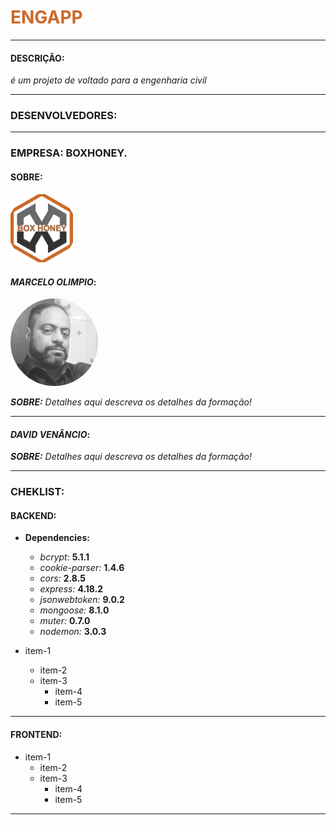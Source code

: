 <h1 style="color:#CD6928"> ENGAPP </h1>

***
#### DESCRIÇÃO:
 _é um projeto de voltado para a engenharia civil_
 ***
 ### **DESENVOLVEDORES:**
 ***
 ###  EMPRESA: BOXHONEY.
 #### SOBRE:
<img width="100" height="auto" src="./main/img/logo.png"/>

 #### _MARCELO OLIMPIO_:
<img style="border-radius:50%" width="140" height="auto" src="./main/img/marcelo1.jpg" />

  **_SOBRE:_**
  _Detalhes aqui descreva os detalhes da formação!_
  ***
   #### _DAVID VENÂNCIO_:
  **_SOBRE:_**
  _Detalhes aqui descreva os detalhes da formação!_
  ***
  ### CHEKLIST:
  #### BACKEND:
  - **Dependencies:**
    - *bcrypt:* **5.1.1**
    - *cookie-parser:* **1.4.6**
    - *cors:* **2.8.5**
    - *express:* **4.18.2**
    - *jsonwebtoken:* **9.0.2**
    - *mongoose:* **8.1.0**
    - *muter:* **0.7.0**
    - *nodemon:* **3.0.3**
  
   - item-1
      - item-2
      - item-3
        - item-4
        - item-5 
***
  #### FRONTEND:
   - item-1
      - item-2
      - item-3
        - item-4
        - item-5 
  ***
  

 

